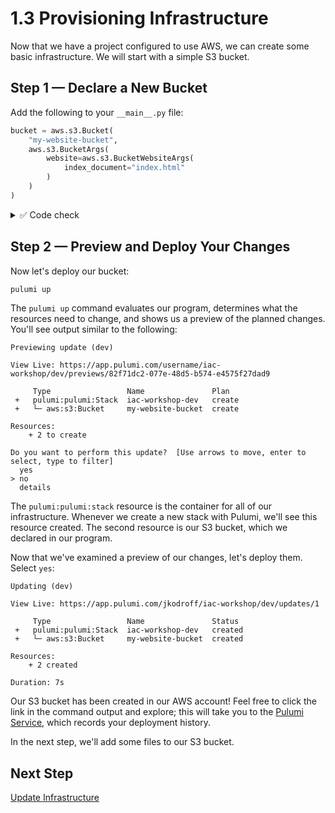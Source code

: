 # 1.3 Provisioning Infrastructure

Now that we have a project configured to use AWS, we can create some basic infrastructure. We will start with a simple S3 bucket.

## Step 1 &mdash; Declare a New Bucket

Add the following to your `__main__.py` file:

```python
bucket = aws.s3.Bucket(
    "my-website-bucket",
    aws.s3.BucketArgs(
        website=aws.s3.BucketWebsiteArgs(
            index_document="index.html"
        )
    )
)
```
<details>
<summary> ✅ Code check </summary>
After this change, your `__main__.py` should look like this:

```python
"""A Python Pulumi program"""

import pulumi
import pulumi_aws as aws

aws.s3.Bucket(
    "my-website-bucket",
    aws.s3.BucketArgs(
        website=aws.s3.BucketWebsiteArgs(
            index_document="index.html"
        )
    )
)
```
</details>

## Step 2 &mdash; Preview and Deploy Your Changes

Now let's deploy our bucket:

```bash
pulumi up
```

The `pulumi up` command evaluates our program, determines what the resources need to change, and shows us a preview of the planned changes. You'll see output similar to the following:

```text
Previewing update (dev)

View Live: https://app.pulumi.com/username/iac-workshop/dev/previews/82f71dc2-077e-48d5-b574-e4575f27dad9

     Type                 Name               Plan       
 +   pulumi:pulumi:Stack  iac-workshop-dev   create     
 +   └─ aws:s3:Bucket     my-website-bucket  create     
 
Resources:
    + 2 to create

Do you want to perform this update?  [Use arrows to move, enter to select, type to filter]
  yes
> no
  details
```

The `pulumi:pulumi:stack` resource is the container for all of our infrastructure. Whenever we create a new stack with Pulumi, we'll see this resource created. The second resource is our S3 bucket, which we declared in our program.

Now that we've examined a preview of our changes, let's deploy them. Select `yes`:

```text
Updating (dev)

View Live: https://app.pulumi.com/jkodroff/iac-workshop/dev/updates/1

     Type                 Name               Status      
 +   pulumi:pulumi:Stack  iac-workshop-dev   created     
 +   └─ aws:s3:Bucket     my-website-bucket  created     
 
Resources:
    + 2 created

Duration: 7s
```

Our S3 bucket has been created in our AWS account! Feel free to click the link in the command output and explore; this will take you to the [Pulumi Service](https://www.pulumi.com/docs/intro/pulumi-service/), which records your deployment history.

In the next step, we'll add some files to our S3 bucket.

## Next Step

[Update Infrastructure](./04_updating_infrastructure.md)
